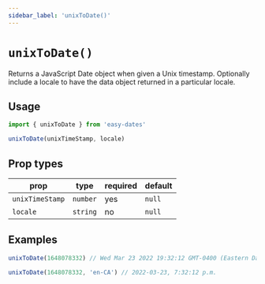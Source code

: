 ```yaml
---
sidebar_label: 'unixToDate()'
---
```


# `unixToDate()`
Returns a JavaScript Date object when given a Unix timestamp. Optionally include a locale to have the data object returned in a particular locale.

## Usage
```javascript
import { unixToDate } from 'easy-dates'

unixToDate(unixTimeStamp, locale)
```

## Prop types

| prop            | type     | required | default |
|-----------------|----------|----------|---------|
| `unixTimeStamp` | `number` | yes      | `null`  |
| `locale`        | `string` | no       | `null`  |

## Examples
```javascript title="returns an object"
unixToDate(1648078332) // Wed Mar 23 2022 19:32:12 GMT-0400 (Eastern Daylight Time)
```

```javascript title="returns a string"
unixToDate(1648078332, 'en-CA') // 2022-03-23, 7:32:12 p.m.
```
